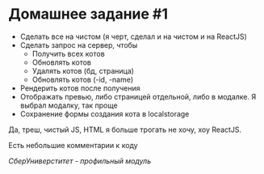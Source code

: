 # Домашнее задание #1

* Сделать все на чистом (я черт, сделал и на чистом и на ReactJS)
* Сделать запрос на сервер, чтобы
  * Получить всех котов
  * Обновлять котов
  * Удалять котов (бд, страница)
  * Обновлять котов (-id, -name)
* Рендерить котов после получения
* Отображать превью, либо страницей отдельной, либо в модалке. Я выбрал модалку, так проще
* Сохранение формы создания кота в localstorage

Да, треш, чистый JS, HTML я больше трогать не хочу, хоу ReactJS.

Есть небольшие комментарии к коду

_СберУниверститет - профильный модуль_